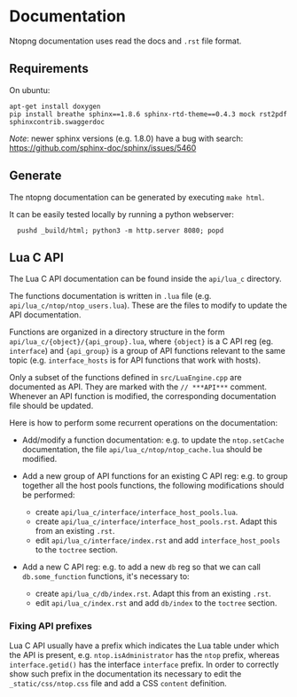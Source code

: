 # Documentation

Ntopng documentation uses read the docs and `.rst` file format.

## Requirements

On ubuntu:

```
apt-get install doxygen
pip install breathe sphinx==1.8.6 sphinx-rtd-theme==0.4.3 mock rst2pdf sphinxcontrib.swaggerdoc
````

*Note*: newer sphinx versions (e.g. 1.8.0) have a bug with search: https://github.com/sphinx-doc/sphinx/issues/5460

## Generate

The ntopng documentation can be generated by executing `make html`.

It can be easily tested locally by running a python webserver:

```
  pushd _build/html; python3 -m http.server 8080; popd
```

## Lua C API

The Lua C API documentation can be found inside the `api/lua_c` directory.

The functions documentation is written in `.lua` file (e.g. `api/lua_c/ntop/ntop_users.lua`).
These are the files to modify to update the API documentation.

Functions are organized in a directory structure in the form `api/lua_c/{object}/{api_group}.lua`,
where `{object}` is a C API reg (eg. `interface`) and `{api_group}` is a group of API functions
relevant to the same topic (e.g. `interface_hosts` is for API functions that work with hosts).

Only a subset of the functions defined in `src/LuaEngine.cpp` are documented as API.
They are marked with the `// ***API***` comment. Whenever an API function is modified,
the corresponding documentation file should be updated.

Here is how to perform some recurrent operations on the documentation:

  - Add/modify a function documentation: e.g. to update the `ntop.setCache` documentation,
    the file `api/lua_c/ntop/ntop_cache.lua` should be modified.

  - Add a new group of API functions for an existing C API reg: e.g. to group together all the
    host pools functions, the following modifications should be performed:
      - create `api/lua_c/interface/interface_host_pools.lua`.
      - create `api/lua_c/interface/interface_host_pools.rst`. Adapt this from an existing `.rst`.
      - edit `api/lua_c/interface/index.rst` and add `interface_host_pools` to the `toctree` section.

  - Add a new C API reg: e.g. to add a new `db` reg so that we can call `db.some_function` functions,
    it's necessary to:
      - create `api/lua_c/db/index.rst`. Adapt this from an existing `.rst`.
      - edit `api/lua_c/index.rst` and add `db/index` to the `toctree` section.

### Fixing API prefixes

Lua C API usually have a prefix which indicates the Lua table under which the API is present,
e.g. `ntop.isAdministrator` has the `ntop` prefix, whereas `interface.getid()` has the interface `interface`
prefix. In order to correctly show such prefix in the documentation its necessary to edit the `_static/css/ntop.css`
file and add a CSS `content` definition.
